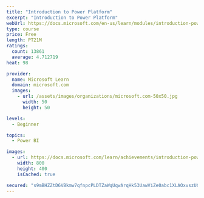 ```yaml
---
title: "Introduction to Power Platform"
excerpt: "Introduction to Power Platform"
webUrl: https://docs.microsoft.com/en-us/learn/modules/introduction-power-platform/
type: course
price: Free
length: PT21M
ratings:
  count: 13861
  average: 4.712719
heat: 98

provider:
  name: Microsoft Learn
  domain: microsoft.com
  images:
    - url: /assets/images/organizations/microsoft.com-50x50.jpg
      width: 50
      height: 50

levels:
  - Beginner

topics:
  - Power BI

images:
  - url: https://docs.microsoft.com/learn/achievements/introduction-power-platform-social.png
    width: 800
    height: 400
    isCached: true

secured: "s9mBHZZtD6VBkmw7qfnpcPLDTZaWqUqwArqHk53UawViZe0abc1XLAOxvszUCeFWvBL9rPCz4FDQYt93UU+a/T56gyoLDMGeTYwoRTsZW+VL8/vtU4j+Wxjhs2T23wJi9TWpRwrUvQOTCXaO+OiygK9Zcq7q3H4vVsVXPx44UGz8b2Xzqid8GcxLVNMAG54+focR8lpYrLcSKojIjEG44/+tHaTTc7yDIVNTpEIdJQyL6obaTJhdnVIb9bFVQJmx4AcdZATtr6Y3IvWf4zjsT4DCcKaYn5D5s6WMUZT2iQeKaHbyhvb4M08pkvxAYr/E3UeyaO2IO4B1auz5tmaJvWpL611BMlyjKk3nb1pxUwLL6K0Qwb3MFtno+hEtx0khnbBzz1cgZLnk+CaRzMcc9LZo/0ampaPaTF7mMiXkV3OXNKDpsxy4k6EyE5mGExL0;4HRQFn6mSbQwm6TfkPXk5A=="
---
```


